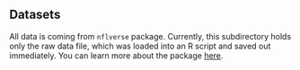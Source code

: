 ## Datasets

All data is coming from `nflverse` package. Currently, this subdirectory holds only the raw data file, which was loaded into an R script and saved out immediately. You can learn more about the package [here](tps://nflverse.nflverse.com).


